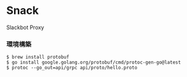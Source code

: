 # Snack

Slackbot Proxy

### 環境構築

```
$ brew install protobuf
$ go install google.golang.org/protobuf/cmd/protoc-gen-go@latest
$ protoc --go_out=api/grpc api/proto/hello.proto 
```

